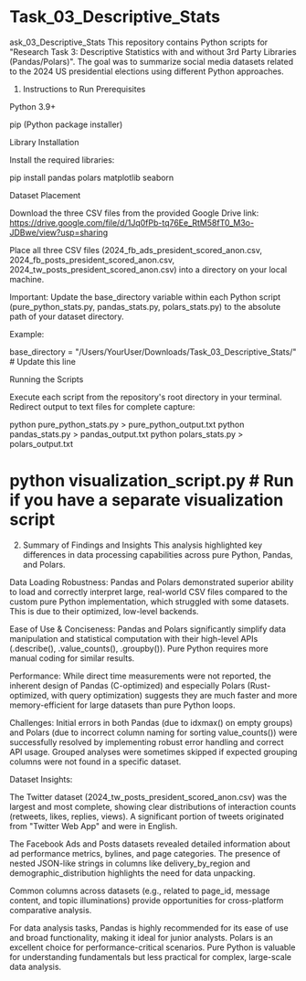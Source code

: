 # Task_03_Descriptive_Stats
ask_03_Descriptive_Stats
This repository contains Python scripts for "Research Task 3: Descriptive Statistics with and without 3rd Party Libraries (Pandas/Polars)". The goal was to summarize social media datasets related to the 2024 US presidential elections using different Python approaches.

1. Instructions to Run
Prerequisites

Python 3.9+

pip (Python package installer)

Library Installation

Install the required libraries:

pip install pandas polars matplotlib seaborn

Dataset Placement

Download the three CSV files from the provided Google Drive link:
https://drive.google.com/file/d/1Jq0fPb-tq76Ee_RtM58fT0_M3o-JDBwe/view?usp=sharing

Place all three CSV files (2024_fb_ads_president_scored_anon.csv, 2024_fb_posts_president_scored_anon.csv, 2024_tw_posts_president_scored_anon.csv) into a directory on your local machine.

Important: Update the base_directory variable within each Python script (pure_python_stats.py, pandas_stats.py, polars_stats.py) to the absolute path of your dataset directory.

Example:

base_directory = "/Users/YourUser/Downloads/Task_03_Descriptive_Stats/" # Update this line

Running the Scripts

Execute each script from the repository's root directory in your terminal. Redirect output to text files for complete capture:

python pure_python_stats.py > pure_python_output.txt
python pandas_stats.py > pandas_output.txt
python polars_stats.py > polars_output.txt
# python visualization_script.py # Run if you have a separate visualization script

2. Summary of Findings and Insights
This analysis highlighted key differences in data processing capabilities across pure Python, Pandas, and Polars.

Data Loading Robustness: Pandas and Polars demonstrated superior ability to load and correctly interpret large, real-world CSV files compared to the custom pure Python implementation, which struggled with some datasets. This is due to their optimized, low-level backends.

Ease of Use & Conciseness: Pandas and Polars significantly simplify data manipulation and statistical computation with their high-level APIs (.describe(), .value_counts(), .groupby()). Pure Python requires more manual coding for similar results.

Performance: While direct time measurements were not reported, the inherent design of Pandas (C-optimized) and especially Polars (Rust-optimized, with query optimization) suggests they are much faster and more memory-efficient for large datasets than pure Python loops.

Challenges: Initial errors in both Pandas (due to idxmax() on empty groups) and Polars (due to incorrect column naming for sorting value_counts()) were successfully resolved by implementing robust error handling and correct API usage. Grouped analyses were sometimes skipped if expected grouping columns were not found in a specific dataset.

Dataset Insights:

The Twitter dataset (2024_tw_posts_president_scored_anon.csv) was the largest and most complete, showing clear distributions of interaction counts (retweets, likes, replies, views). A significant portion of tweets originated from "Twitter Web App" and were in English.

The Facebook Ads and Posts datasets revealed detailed information about ad performance metrics, bylines, and page categories. The presence of nested JSON-like strings in columns like delivery_by_region and demographic_distribution highlights the need for data unpacking.

Common columns across datasets (e.g., related to page_id, message content, and topic illuminations) provide opportunities for cross-platform comparative analysis.

For data analysis tasks, Pandas is highly recommended for its ease of use and broad functionality, making it ideal for junior analysts. Polars is an excellent choice for performance-critical scenarios. Pure Python is valuable for understanding fundamentals but less practical for complex, large-scale data analysis.
